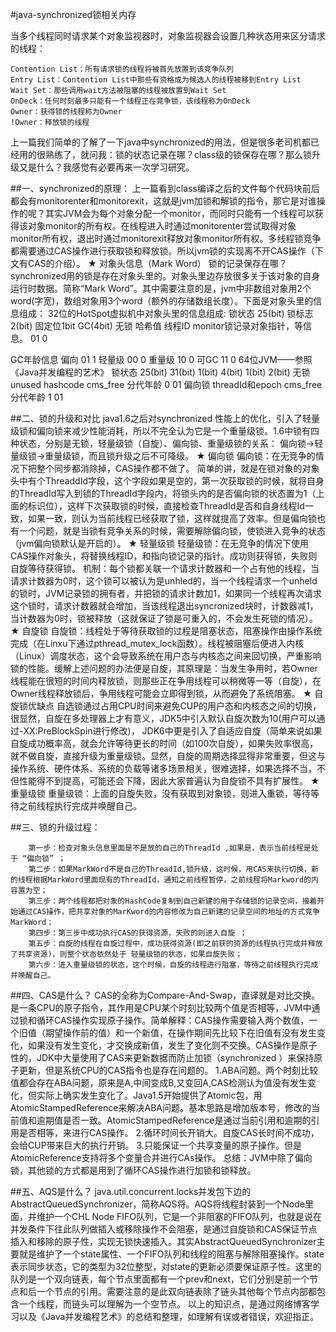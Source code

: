 #java-synchronized锁相关内存

当多个线程同时请求某个对象监视器时，对象监视器会设置几种状态用来区分请求的线程：
```
Contention List：所有请求锁的线程将被首先放置到该竞争队列
Entry List：Contention List中那些有资格成为候选人的线程被移到Entry List
Wait Set：那些调用wait方法被阻塞的线程被放置到Wait Set
OnDeck：任何时刻最多只能有一个线程正在竞争锁，该线程称为OnDeck
Owner：获得锁的线程称为Owner
!Owner：释放锁的线程
```

 上一篇我们简单的了解了一下java中synchronized的用法，但是很多老司机都已经用的很熟练了，就问我：锁的状态记录在哪？class级的锁保存在哪？那么锁升级又是什么？我感觉有必要再来一次学习研究。

##一、synchronized的原理：
        上一篇看到class编译之后的文件每个代码块前后都会有monitorenter和monitorexit，这就是jvm加锁和解锁的指令，那它是对谁操作的呢？其实JVM会为每个对象分配一个monitor，而同时只能有一个线程可以获得该对象monitor的所有权。在线程进入时通过monitorenter尝试取得对象monitor所有权，退出时通过monitorexit释放对象monitor所有权。多线程锁竞争都需要通过CAS操作进行获取锁和释放锁。所以jvm锁的实现离不开CAS操作（下文有CAS的介绍）。
★ 对象头信息（Mark Word）
        锁的记录保存在哪？synchronized用的锁是存在对象头里的。对象头里边存放很多关于该对象的自身运行时数据。简称“Mark Word”。其中需要注意的是，jvm中非数组对象用2个word(字宽)，数组对象用3个word（额外的存储数组长度）。下面是对象头里的信息组成：
32位的HotSpot虚拟机中对象头里的信息组成:
锁状态	25(bit)	锁标志2(bit)	固定位1bit	GC(4bit)
无锁
哈希值
线程ID
monitor锁记录对象指针，等信息。
01	0



GC年龄信息
偏向	01	1
轻量级	00	0
重量级	10	0
可GC	11	0
64位JVM——参照《Java并发编程的艺术》
锁状态	25(bit)	31(bit)	1(bit)	4(bit)	1(bit)	2(bit)
无锁	unused	hashcode	cms_free	分代年龄	0	01
偏向锁	threadId和epoch	cms_free	分代年龄	1	01

##二、锁的升级和对比
        java1.6之后对synchronized 性能上的优化，引入了轻量级锁和偏向锁来减少性能消耗，所以不完全认为它是一个重量级锁。1.6中锁有四种状态，分别是无锁，轻量级锁（自旋）、偏向锁、重量级锁的关系： 偏向锁->轻量级锁->重量级锁，而且锁升级之后不可降级。
★ 偏向锁
        偏向锁：在无竞争的情况下把整个同步都消除掉，CAS操作都不做了。
简单的讲，就是在锁对象的对象头中有个ThreaddId字段，这个字段如果是空的，第一次获取锁的时候，就将自身的ThreadId写入到锁的ThreadId字段内，将锁头内的是否偏向锁的状态置为1（上面的标识位），这样下次获取锁的时候，直接检查ThreadId是否和自身线程Id一致，如果一致，则认为当前线程已经获取了锁，这样就提高了效率。但是偏向锁也有一个问题，就是当锁有竞争关系的时候，需要解除偏向锁，使锁进入竞争的状态（jvm偏向锁默认是开启的）。
★ 轻量级锁
   轻量级锁：在无竞争的情况下使用CAS操作对象头，将替换线程ID，和指向锁记录的指针。成功则获得锁，失败则自旋等待获得锁。
机制：每个锁都关联一个请求计数器和一个占有他的线程，当请求计数器为0时，这个锁可以被认为是unhled的，当一个线程请求一个unheld的锁时，JVM记录锁的拥有者，并把锁的请求计数加1，如果同一个线程再次请求这个锁时，请求计数器就会增加，当该线程退出syncronized块时，计数器减1，当计数器为0时，锁被释放（这就保证了锁是可重入的，不会发生死锁的情况）。
★ 自旋锁
    自旋锁：线程处于等待获取锁的过程是阻塞状态，阻塞操作由操作系统完成（在Linxu下通过pthread_mutex_lock函数）。线程被阻塞后便进入内核（Linux）调度状态，这个会导致系统在用户态与内核态之间来回切换，严重影响锁的性能。缓解上述问题的办法便是自旋，其原理是：当发生争用时，若Owner线程能在很短的时间内释放锁，则那些正在争用线程可以稍微等一等（自旋），在Owner线程释放锁后，争用线程可能会立即得到锁，从而避免了系统阻塞。
★ 自旋锁优缺点
        自选锁通过占用CPU时间来避免CUP的用户态和内核态之间的切换，很显然，自旋在多处理器上才有意义，JDK5中引入默认自旋次数为10(用户可以通过-XX:PreBlockSpin进行修改)， JDK6中更是引入了自适应自旋（简单来说如果自旋成功概率高，就会允许等待更长的时间（如100次自旋），如果失败率很高，就不做自旋，直接升级为重量级锁。显然，自旋的周期选择显得非常重要，但这与操作系统、硬件体系、系统的负载等诸多场景相关，很难选择，如果选择不当，不但性能得不到提高，可能还会下降，因此大家普遍认为自旋锁不具有扩展性。
★ 重量级锁
        重量级锁：上面的自旋失败，没有获取到对象锁，则进入重锁，等待等待之前线程执行完成并唤醒自己。

##三、锁的升级过程：

        第一步：检查对象头信息里面是不是放的自己的ThreadId ,如果是，表示当前线程是处于 “偏向锁” ；
        第二步：如果MarkWord不是自己的ThreadId,锁升级，这时候，用CAS来执行切换，新的线程根据MarkWord里面现有的ThreadId，通知之前线程暂停，之前线程将Markword的内容置为空；
        第三步：两个线程都把对象的HashCode复制到自己新建的用于存储锁的记录空间，接着开始通过CAS操作，把共享对象的MarKword的内容修改为自己新建的记录空间的地址的方式竞争MarkWord；
        第四步：第三步中成功执行CAS的获得资源，失败的则进入自旋 ；
        第五步：自旋的线程在自旋过程中，成功获得资源(即之前获的资源的线程执行完成并释放了共享资源)，则整个状态依然处于 轻量级锁的状态，如果自旋失败；
        第六步：进入重量级锁的状态，这个时候，自旋的线程进行阻塞，等待之前线程执行完成并唤醒自己。

##四、CAS是什么？
        CAS的全称为Compare-And-Swap，直译就是对比交换。是一条CPU的原子指令，其作用是CPU某个时刻比较两个值是否相等，JVM中通过锁和循环CAS操作实现原子操作。简单解释：CAS操作需要输入两个数值，一个旧值（期望操作前的值）和一个新值，在操作期间先比较下在旧值有没有发生变化，如果没有发生变化，才交换成新值，发生了变化则不交换。CAS操作是原子性的，JDK中大量使用了CAS来更新数据而防止加锁（synchronized ）来保持原子更新，但是系统CPU的CAS指令也是存在问题的。
        1.ABA问题。两个时刻比较值都会存在ABA问题，原来是A,中间变成B,又变回A,CAS检测认为值没有发生变化，但实际上确实发生变化了。Java1.5开始提供了Atomic包，用AtomicStampedReference来解决ABA问题。基本思路是增加版本号，修改的当前值和逾期值是否一致。AtomicStampedReference是通过当前引用和逾期的引用是否相等，来进行CAS操作。
        2.循环时间长开销大。自旋CAS长时间不成功，会给CUP带来巨大的执行开销。
        3.只能保证一个共享变量的原子操作。但是AtomicReference支持将多个变量合并进行CAs操作。
        总结：JVM中除了偏向锁，其他锁的方式都是用到了循环CAS操作进行加锁和锁释放。

##五、AQS是什么？
        java.util.concurrent.locks并发包下边的AbstractQueuedSynchronizer，简称AQS将。AQS将线程封装到一个Node里面，并维护一个CHL Node FIFO队列，它是一个非阻塞的FIFO队列，也就是说在并发条件下往此队列做插入或移除操作不会阻塞，是通过自旋锁和CAS保证节点插入和移除的原子性，实现无锁快速插入。其实AbstractQueuedSynchronizer主要就是维护了一个state属性、一个FIFO队列和线程的阻塞与解除阻塞操作。state表示同步状态，它的类型为32位整型，对state的更新必须要保证原子性。这里的队列是一个双向链表，每个节点里面都有一个prev和next，它们分别是前一个节点和后一个节点的引用。需要注意的是此双向链表除了链头其他每个节点内部都包含一个线程，而链头可以理解为一个空节点。
        以上的知识点，是通过网络博客学习以及《Java并发编程艺术》的总结和整理，如理解有误或者错误，欢迎指正。


